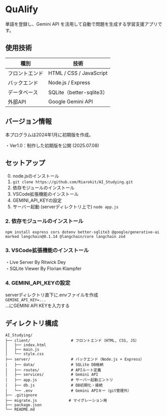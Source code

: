 # QuAlify
単語を登録し、Gemini API を活用して自動で問題を生成する学習支援アプリです。

## 使用技術
| 種別      | 技術                      |
| ------- | ----------------------- |
| フロントエンド | HTML / CSS / JavaScript |
| バックエンド  | Node.js / Express       |
| データベース  | SQLite（better-sqlite3）  |
| 外部API   | Google Gemini API       |

## バージョン情報
本プログラムは2024年1月に初期版を作成。

・Ver1.0：制作した初期版を公開 (2025.07.08)

## セットアップ
0. node.jsのインストール
1. `git clone https://github.com/Riarokit/AI_Studying.git`
2. 依存モジュールのインストール
3. VSCode拡張機能のインストール
4. GEMINI_API_KEYの設定
5. サーバー起動 (serverディレクトリ上で) `node app.js`

### 2. 依存モジュールのインストール
`npm install express cors dotenv better-sqlite3 @google/generative-ai marked langchain@0.1.14 @langchain/core langchain zod`

### 3. VSCode拡張機能のインストール
・Live Server By Ritwick Dey  
・SQLite Viewer By Florian Klampfer

### 4. GEMINI_API_KEYの設定
serverディレクトリ直下に.envファイルを作成  
`GEMINI_API_KEY=...`  
...にGEMINI API KEYを入力する

## ディレクトリ構成
```
AI_Studying/
├── client/                  # フロントエンド（HTML, CSS, JS）
│   ├── index.html
│   ├── main.js
│   └── style.css
├── server/                  # バックエンド（Node.js + Express）
│   ├── data/                # SQLite DB格納
│   ├── routes/              # APIルート定義
│   ├── services/            # Gemini API
│   ├── app.js               # サーバー起動エントリ
│   ├── db.js                # DB初期化・接続
│   └── .env                 # Gemini APIキー（git管理外）
├── .gitignore
├── migrate.js              # マイグレーション用
├── package.json
└── README.md
```
